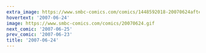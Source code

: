 ```yaml
---
extra_image: https://www.smbc-comics.com/comics/1448592018-20070624after.png
hovertext: '2007-06-24'
image: https://www.smbc-comics.com/comics/20070624.gif
next_comic: '2007-06-25'
prev_comic: '2007-06-23'
title: '2007-06-24'
---
```


